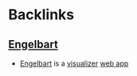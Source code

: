 
# Backlinks
## [Engelbart](<Engelbart.md>)
- [Engelbart](<Engelbart.md>) is a [visualizer](<visualizer.md>) [web app](<web app.md>)

